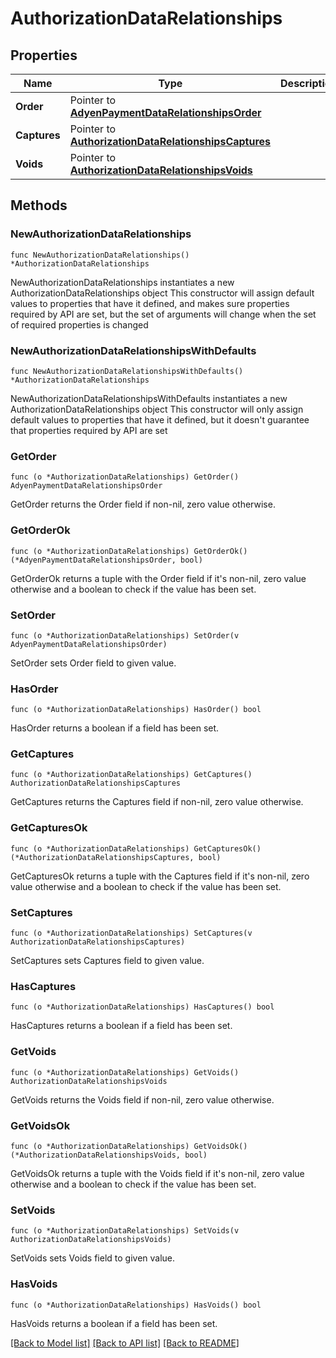 # AuthorizationDataRelationships

## Properties

Name | Type | Description | Notes
------------ | ------------- | ------------- | -------------
**Order** | Pointer to [**AdyenPaymentDataRelationshipsOrder**](AdyenPaymentDataRelationshipsOrder.md) |  | [optional] 
**Captures** | Pointer to [**AuthorizationDataRelationshipsCaptures**](AuthorizationDataRelationshipsCaptures.md) |  | [optional] 
**Voids** | Pointer to [**AuthorizationDataRelationshipsVoids**](AuthorizationDataRelationshipsVoids.md) |  | [optional] 

## Methods

### NewAuthorizationDataRelationships

`func NewAuthorizationDataRelationships() *AuthorizationDataRelationships`

NewAuthorizationDataRelationships instantiates a new AuthorizationDataRelationships object
This constructor will assign default values to properties that have it defined,
and makes sure properties required by API are set, but the set of arguments
will change when the set of required properties is changed

### NewAuthorizationDataRelationshipsWithDefaults

`func NewAuthorizationDataRelationshipsWithDefaults() *AuthorizationDataRelationships`

NewAuthorizationDataRelationshipsWithDefaults instantiates a new AuthorizationDataRelationships object
This constructor will only assign default values to properties that have it defined,
but it doesn't guarantee that properties required by API are set

### GetOrder

`func (o *AuthorizationDataRelationships) GetOrder() AdyenPaymentDataRelationshipsOrder`

GetOrder returns the Order field if non-nil, zero value otherwise.

### GetOrderOk

`func (o *AuthorizationDataRelationships) GetOrderOk() (*AdyenPaymentDataRelationshipsOrder, bool)`

GetOrderOk returns a tuple with the Order field if it's non-nil, zero value otherwise
and a boolean to check if the value has been set.

### SetOrder

`func (o *AuthorizationDataRelationships) SetOrder(v AdyenPaymentDataRelationshipsOrder)`

SetOrder sets Order field to given value.

### HasOrder

`func (o *AuthorizationDataRelationships) HasOrder() bool`

HasOrder returns a boolean if a field has been set.

### GetCaptures

`func (o *AuthorizationDataRelationships) GetCaptures() AuthorizationDataRelationshipsCaptures`

GetCaptures returns the Captures field if non-nil, zero value otherwise.

### GetCapturesOk

`func (o *AuthorizationDataRelationships) GetCapturesOk() (*AuthorizationDataRelationshipsCaptures, bool)`

GetCapturesOk returns a tuple with the Captures field if it's non-nil, zero value otherwise
and a boolean to check if the value has been set.

### SetCaptures

`func (o *AuthorizationDataRelationships) SetCaptures(v AuthorizationDataRelationshipsCaptures)`

SetCaptures sets Captures field to given value.

### HasCaptures

`func (o *AuthorizationDataRelationships) HasCaptures() bool`

HasCaptures returns a boolean if a field has been set.

### GetVoids

`func (o *AuthorizationDataRelationships) GetVoids() AuthorizationDataRelationshipsVoids`

GetVoids returns the Voids field if non-nil, zero value otherwise.

### GetVoidsOk

`func (o *AuthorizationDataRelationships) GetVoidsOk() (*AuthorizationDataRelationshipsVoids, bool)`

GetVoidsOk returns a tuple with the Voids field if it's non-nil, zero value otherwise
and a boolean to check if the value has been set.

### SetVoids

`func (o *AuthorizationDataRelationships) SetVoids(v AuthorizationDataRelationshipsVoids)`

SetVoids sets Voids field to given value.

### HasVoids

`func (o *AuthorizationDataRelationships) HasVoids() bool`

HasVoids returns a boolean if a field has been set.


[[Back to Model list]](../README.md#documentation-for-models) [[Back to API list]](../README.md#documentation-for-api-endpoints) [[Back to README]](../README.md)


